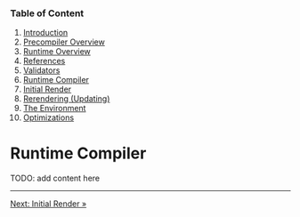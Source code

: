 ### Table of Content

1. [Introduction](./01-introduction.md)
2. [Precompiler Overview](./02-precompiler-overview.md)
3. [Runtime Overview](./03-runtime-overview.md)
4. [References](./04-references.md)
5. [Validators](./05-validators.md)
6. [Runtime Compiler](./06-runtime-compiler.md)
7. [Initial Render](./07-initial-render.md)
8. [Rerendering (Updating)](./08-rerendering-updating.md)
9. [The Environment](./09-the-environment.md)
10. [Optimizations](./10-optimizations.md)

# Runtime Compiler

TODO: add content here

* * *

[Next: Initial Render »](./07-initial-render.md)
